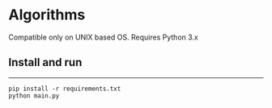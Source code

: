 # Algorithms

Compatible only on UNIX based OS.
Requires Python 3.x

## Install and run

---

```
pip install -r requirements.txt
python main.py
```
